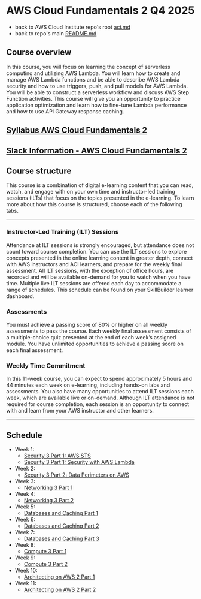 # AWS Cloud Fundamentals 2 Q4 2025

* back to AWS Cloud Institute repo's root [aci.md](../aci.md)
* back to repo's main [README.md](../../../README.md)

## Course overview

In this course, you will focus on learning the concept of serverless computing and utilizing AWS Lambda. You will learn how to create and manage AWS Lambda functions and be able to describe AWS Lambda security and how to use triggers, push, and pull models for AWS Lambda. You will be able to construct a serverless workflow and discuss AWS Step Function activities. This course will give you an opportunity to practice application optimization and learn how to fine-tune Lambda performance and how to use API Gateway response caching.

## [Syllabus AWS Cloud Fundamentals 2](./files/Cloud%20Fundamentals%202%20Syllabus.pdf)

## [Slack Information - AWS Cloud Fundamentals 2](./canvas.md)

## Course structure

This course is a combination of digital e-learning content that you can read, watch, and engage with on your own time and instructor-led training sessions (ILTs) that focus on the topics presented in the e-learning. To learn more about how this course is structured, choose each of the following tabs.

---

### Instructor-Led Training (ILT) Sessions

Attendance at ILT sessions is strongly encouraged, but attendance does not count toward course completion. You can use the ILT sessions to explore concepts presented in the online learning content in greater depth, connect with AWS instructors and ACI learners, and prepare for the weekly final assessment. All ILT sessions, with the exception of office hours, are recorded and will be available on-demand for you to watch when you have time. Multiple live ILT sessions are offered each day to accommodate a range of schedules. This schedule can be found on your SkillBuilder learner dashboard.

### Assessments

You must achieve a passing score of 80% or higher on all weekly assessments to pass the course. Each weekly final assessment consists of a multiple-choice quiz presented at the end of each week’s assigned module. You have unlimited opportunities to achieve a passing score on each final assessment.

### Weekly Time Commitment

In this 11-week course, you can expect to spend approximately 5 hours and 44 minutes each week on e-learning, including hands-on labs and assessments. You also have many opportunities to attend ILT sessions each week, which are available live or on-demand. Although ILT attendance is not required for course completion, each session is an opportunity to connect with and learn from your AWS instructor and other learners.

---

## Schedule

* Week 1:
  * [Security 3 Part 1: AWS STS](./W010Security3Part1AwsSts.md)
  * [Security 3 Part 1: Security with AWS Lambda](./W012Security3Part1SecurityWithAAwsLambda%20)
* Week 2:
  * [Security 3 Part 2: Data Perimeters on AWS](./W020Security3Part2DataPerimetersOnAws)
* Week 3:
  * [Networking 3 Part 1]()
* Week 4:
  * [Networking 3 Part 2]()
* Week 5:
  * [Databases and Caching Part 1]()
* Week 6:
  * [Databases and Caching Part 2]()
* Week 7:
  * [Databases and Caching Part 3]()
* Week 8:
  * [Compute 3 Part 1]()
* Week 9:
  * [Compute 3 Part 2]()
* Week 10:
  * [Architecting on AWS 2 Part 1]()
* Week 11:
  * [Architecting on AWS 2 Part 2]()
  